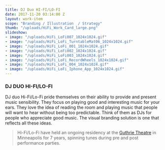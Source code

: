 ```yaml
---
title: DJ Duo HI-FI/LO-FI
date: 2017-11-20 03:14:00 Z
layout: work-item
scope: "Branding / Illustration  / Strategy"
thumb: "/uploads/HiFi_Work_Card_large.png"
slideshow:
- image: "/uploads/HiFi_LoFi007_1024x1024.gif"
- image: "/uploads/HiFi_LoFi_TurntableMat06_1024x1024.gif"
- image: "/uploads/HiFi_LoFi_001_1024x1024.gif"
- image: "/uploads/HiFi_LoFi002_1024x1024.gif"
- image: "/uploads/HiFi_LoFi003_1024x1024.gif"
- image: "/uploads/HiFi_LoFi_RecordWheels_1024x1024.gif"
- image: "/uploads/HiFi_LoFi_004_1024x1024.gif"
- image: "/uploads/HiFi_LoFi_Iphone_App_1024x1024.gif"
---
```


### DJ DUO HI-FI/LO-FI

DJ duo Hi-Fi/Lo-Fi pride themselves on their ability to provide and present music sensibility. They focus on playing good and interesting music for your ears. They love the idea of reading the room and playing music that people will want to hear without being too predictable. Think of them as DJs for people who appreciate good music. The visual branding solution is one that reflects all these ideas.

> Hi-Fi/Lo-Fi have held an ongoing residency at the [Guthrie Theatre](https://www.guthrietheater.org/) in Minneapolis for 7 years, spinning tunes during pre and post performance parties.
